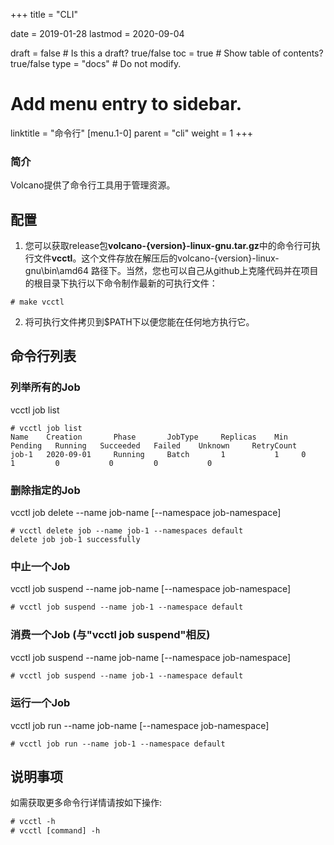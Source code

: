 +++
title = "CLI"


date = 2019-01-28
lastmod = 2020-09-04

draft = false  # Is this a draft? true/false
toc = true  # Show table of contents? true/false
type = "docs"  # Do not modify.

# Add menu entry to sidebar.
linktitle = "命令行"
[menu.1-0]
  parent = "cli"
  weight = 1
+++

### 简介
Volcano提供了命令行工具用于管理资源。
## 配置

1. 您可以获取release包**volcano-{version}-linux-gnu.tar.gz**中的命令行可执行文件**vcctl**。这个文件存放在解压后的volcano-{version}-linux-gnu\bin\amd64
路径下。当然，您也可以自己从github上克隆代码并在项目的根目录下执行以下命令制作最新的可执行文件：
```shell
# make vcctl
``` 
2. 将可执行文件拷贝到$PATH下以便您能在任何地方执行它。

## 命令行列表
### 列举所有的Job
vcctl job list

```shell
# vcctl job list
Name    Creation       Phase       JobType     Replicas    Min   Pending   Running   Succeeded   Failed    Unknown     RetryCount
job-1   2020-09-01     Running     Batch       1           1     0         1         0           0         0           0        
```

### 删除指定的Job
vcctl job delete --name job-name [--namespace job-namespace] 

```shell
# vcctl delete job --name job-1 --namespaces default
delete job job-1 successfully
```

### 中止一个Job
vcctl job suspend --name job-name [--namespace job-namespace]

```html
# vcctl job suspend --name job-1 --namespace default
```

### 消费一个Job (与"vcctl job suspend"相反)
vcctl job suspend --name job-name [--namespace job-namespace]

```html
# vcctl job suspend --name job-1 --namespace default
```

### 运行一个Job
vcctl job run --name job-name [--namespace job-namespace]

```shell
# vcctl job run --name job-1 --namespace default
```

## 说明事项
如需获取更多命令行详情请按如下操作:

```html
# vcctl -h
# vcctl [command] -h
```
